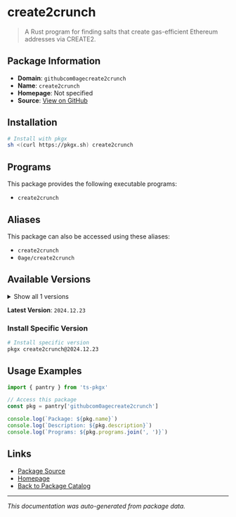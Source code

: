 # create2crunch

> A Rust program for finding salts that create gas-efficient Ethereum addresses via CREATE2.

## Package Information

- **Domain**: `githubcom0agecreate2crunch`
- **Name**: `create2crunch`
- **Homepage**: Not specified
- **Source**: [View on GitHub](https://github.com/pkgxdev/pantry/tree/main/projects/github.com/0age/create2crunch/package.yml)

## Installation

```bash
# Install with pkgx
sh <(curl https://pkgx.sh) create2crunch
```

## Programs

This package provides the following executable programs:

- `create2crunch`

## Aliases

This package can also be accessed using these aliases:

- `create2crunch`
- `0age/create2crunch`

## Available Versions

<details>
<summary>Show all 1 versions</summary>

- `2024.12.23`

</details>

**Latest Version**: `2024.12.23`

### Install Specific Version

```bash
# Install specific version
pkgx create2crunch@2024.12.23
```

## Usage Examples

```typescript
import { pantry } from 'ts-pkgx'

// Access this package
const pkg = pantry['githubcom0agecreate2crunch']

console.log(`Package: ${pkg.name}`)
console.log(`Description: ${pkg.description}`)
console.log(`Programs: ${pkg.programs.join(', ')}`)
```

## Links

- [Package Source](https://github.com/pkgxdev/pantry/tree/main/projects/github.com/0age/create2crunch/package.yml)
- [Homepage](#)
- [Back to Package Catalog](../package-catalog.md)

---

*This documentation was auto-generated from package data.*
